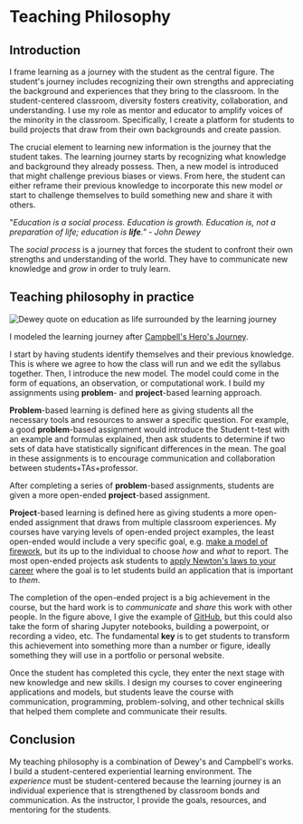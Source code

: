 # Teaching Philosophy

## Introduction

I frame learning as a journey with the student as the central figure.
The student's journey includes recognizing their own strengths and
appreciating the background and experiences that they bring to the
classroom. In the student-centered classroom, diversity fosters
creativity, collaboration, and understanding. I use my role as mentor
and educator to amplify voices of the minority in the classroom.
Specifically, I create a platform for students to build projects that
draw from their own backgrounds and create passion. 

The crucial element to learning new information is the journey that the
student takes. The learning journey starts by recognizing what knowledge
and background they already possess. Then, a new model is introduced
that might challenge previous biases or views. From here, the student
can either reframe their previous knowledge to incorporate this new
model _or_ start to challenge themselves to build something new and
share it with others. 

"_Education is a social process. Education is growth. Education is, not a
preparation of life; education is **life**." - John Dewey_

The _social process_ is a journey that forces the student to confront their
own strengths and understanding of the world. They have to communicate
new knowledge and _grow_ in order to truly learn. 

## Teaching philosophy in practice

![Dewey quote on education as life surrounded by the learning
journey](./learning-journey.svg)

I modeled the learning journey after [Campbell's Hero's
Journey](https://en.wikipedia.org/wiki/The_Hero_with_a_Thousand_Faces).

I start by having students identify themselves and their previous
knowledge. This is where we agree to how the class will run and we edit
the syllabus together. Then, I introduce the new model. The model could
come in the form of equations, an observation, or computational work.
I build my assignments using **problem**- and **project**-based learning
approach. 

**Problem**-based learning is defined here as giving students all the
necessary tools and resources to answer a specific question. For
example, a good **problem**-based assignment would introduce the Student
t-test with an example and formulas explained, then ask students to
determine if two sets of data have statistically significant differences
in the mean. The goal in these assignments is to encourage communication
and collaboration between students+TAs+professor.

After completing a series of **problem**-based assignments, students are
given a more open-ended **project**-based assignment. 

**Project**-based learning is defined here as giving students a more
open-ended assignment that draws from multiple classroom experiences.
My courses have varying levels of open-ended project examples, the least
open-ended would include a very specific goal, e.g. [make a model of
firework](https://cooperrc.github.io/computational-mechanics/projects/03_IVP-project.html),
but its up to the individual to choose _how_ and _what_ to report. The
most open-ended projects ask students to [apply Newton's laws to your
career](https://cooperrc.github.io/engineering-dynamics/module_05/overview.html)
where the goal is to let students build an application that is
important to _them_. 


The completion of the open-ended project is a big achievement in the
course, but the hard work is to _communicate_ and _share_ this work with
other people. In the figure above, I give the example of
[GitHub](https://github.com), but this could also take the form of
sharing Jupyter notebooks, building a powerpoint, or recording a video,
etc. The fundamental **key** is to get students to transform this
achievement into something more than a number or figure, ideally
something they will use in a portfolio or personal website. 

Once the student has completed this cycle, they enter the next stage
with new knowledge and new skills. I design my courses to cover
engineering applications and models, but students leave the course with
communication, programming, problem-solving, and other technical skills
that helped them complete and communicate their results. 

## Conclusion

My teaching philosophy is a combination of Dewey's and Campbell's
works. I build a student-centered experiential learning environment. The
_experience_ must be student-centered because the learning journey is an
individual experience that is strengthened by classroom bonds and
communication. As the instructor, I provide the goals, resources, and
mentoring for the students. 
